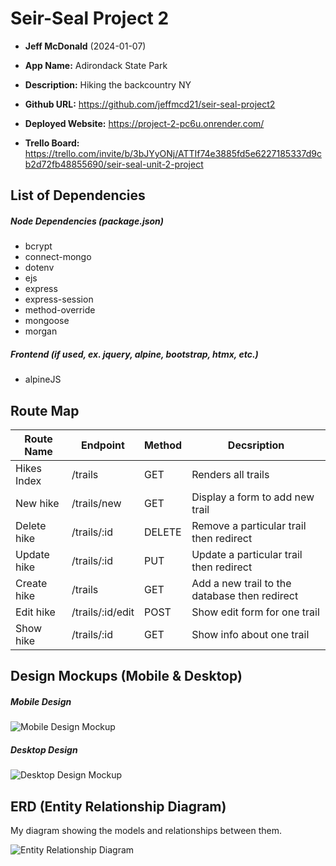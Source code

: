 
# Seir-Seal Project 2

- **Jeff McDonald** (2024-01-07)

- **App Name:** Adirondack State Park
- **Description:** Hiking the backcountry NY
- **Github URL:** https://github.com/jeffmcd21/seir-seal-project2
- **Deployed Website:** https://project-2-pc6u.onrender.com/
- **Trello Board:** https://trello.com/invite/b/3bJYyONj/ATTIf74e3885fd5e6227185337d9cb2d72fb48855690/seir-seal-unit-2-project

## List of Dependencies

##### Node Dependencies (package.json)

- bcrypt
- connect-mongo
- dotenv
- ejs
- express
- express-session
- method-override
- mongoose
- morgan

##### Frontend (if used, ex. jquery, alpine, bootstrap, htmx, etc.)

- alpineJS

## Route Map

| Route Name | Endpoint | Method | Decsription |
|------------|----------|--------|-------------|
| Hikes Index | /trails | GET | Renders all trails |
| New hike | /trails/new | GET | Display a form to add new trail |
| Delete hike | /trails/:id | DELETE | Remove a particular trail then redirect |
| Update hike | /trails/:id | PUT | Update a particular trail then redirect |
| Create hike | /trails | GET | Add a new trail to the database then redirect |
| Edit hike | /trails/:id/edit | POST | Show edit form for one trail |
| Show hike | /trails/:id | GET | Show info about one trail |


## Design Mockups (Mobile & Desktop)

##### Mobile Design

![Mobile Design Mockup](https://i.imgur.com/8ldwt7x.png)

##### Desktop Design

![Desktop Design Mockup](https://i.imgur.com/B9EXxQb.png)

## ERD (Entity Relationship Diagram)

My diagram showing the models and relationships between them.

![Entity Relationship Diagram](https://i.imgur.com/Muj5wnx.png)
